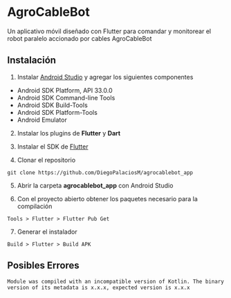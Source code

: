 # AgroCableBot

Un aplicativo móvil diseñado con Flutter para comandar y monitorear el robot paralelo accionado por cables AgroCableBot

## Instalación

1. Instalar [Android Studio](https://developer.android.com/studio) y agregar los siguientes componentes

- Android SDK Platform, API 33.0.0
- Android SDK Command-line Tools
- Android SDK Build-Tools
- Android SDK Platform-Tools
- Android Emulator

2. Instalar los plugins de **Flutter** y **Dart**

3. Instalar el SDK de [Flutter](https://docs.flutter.dev/get-started/install)

4. Clonar el repositorio

``
git clone https://github.com/DiegoPalaciosM/agrocablebot_app
``

5. Abrir la carpeta **agrocablebot_app** con Android Studio

6. Con el proyecto abierto obtener los paquetes necesario para la compilación

``
Tools > Flutter > Flutter Pub Get
``

7. Generar el instalador

``
Build > Flutter > Build APK
``
## Posibles Errores
```
Module was compiled with an incompatible version of Kotlin. The binary version of its metadata is x.x.x, expected version is x.x.x
```


